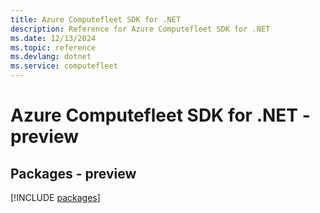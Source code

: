 ```yaml
---
title: Azure Computefleet SDK for .NET
description: Reference for Azure Computefleet SDK for .NET
ms.date: 12/13/2024
ms.topic: reference
ms.devlang: dotnet
ms.service: computefleet
---
```

# Azure Computefleet SDK for .NET - preview
## Packages - preview
[!INCLUDE [packages](computefleet-index.md)]